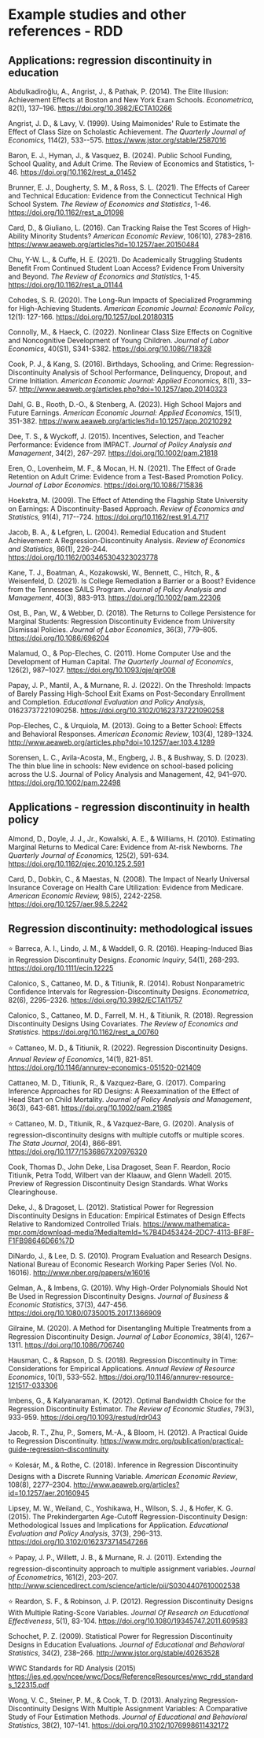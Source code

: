 # Example studies and other references - RDD

## Applications: regression discontinuity in education

Abdulkadiroğlu, A., Angrist, J., & Pathak, P. (2014). The Elite Illusion: Achievement Effects at Boston and New York Exam Schools. *Econometrica*, 82(1), 137–196. https://doi.org/10.3982/ECTA10266

Angrist, J. D., & Lavy, V. (1999). Using Maimonides' Rule to Estimate the Effect of Class Size on Scholastic Achievement. *The Quarterly Journal of Economics,* 114(2), 533--575. https://www.jstor.org/stable/2587016

Baron, E. J., Hyman, J., & Vasquez, B. (2024). Public School Funding, School Quality, and Adult Crime. The Review of Economics and Statistics, 1-46. https://doi.org/10.1162/rest_a_01452

Brunner, E. J., Dougherty, S. M., & Ross, S. L. (2021). The Effects of Career and Technical Education: Evidence from the Connecticut Technical High School System. *The Review of Economics and Statistics*, 1-46. https://doi.org/10.1162/rest_a_01098 

Card, D., & Giuliano, L. (2016). Can Tracking Raise the Test Scores of High-Ability Minority Students? *American Economic Review*, 106(10), 2783–2816. https://www.aeaweb.org/articles?id=10.1257/aer.20150484

Chu, Y-W. L., & Cuffe, H. E. (2021). Do Academically Struggling Students Benefit From Continued Student Loan Access? Evidence From University and Beyond. *The Review of Economics and Statistics*, 1-45. https://doi.org/10.1162/rest_a_01144 

Cohodes, S. R. (2020). The Long-Run Impacts of Specialized Programming for High-Achieving Students. *American Economic Journal: Economic Policy,* 12(1): 127-166. https://doi.org/10.1257/pol.20180315 

Connolly, M., & Haeck, C. (2022). Nonlinear Class Size Effects on Cognitive and Noncognitive Development of Young Children. *Journal of Labor Economics*, 40(S1), S341-S382. https://doi.org/10.1086/718328 

Cook, P. J., & Kang, S. (2016). Birthdays, Schooling, and Crime: Regression-Discontinuity Analysis of School Performance, Delinquency, Dropout, and Crime Initiation. *American Economic Journal: Applied Economics,* 8(1), 33–57. http://www.aeaweb.org/articles.php?doi=10.1257/app.20140323

Dahl, G. B., Rooth, D.-O., & Stenberg, A. (2023). High School Majors and Future Earnings. *American Economic Journal: Applied Economics*, 15(1), 351-382. https://www.aeaweb.org/articles?id=10.1257/app.20210292

Dee, T. S., & Wyckoff, J. (2015). Incentives, Selection, and Teacher Performance: Evidence from IMPACT. *Journal of Policy Analysis and Management*, 34(2), 267–297. https://doi.org/10.1002/pam.21818

Eren, O., Lovenheim, M. F., & Mocan, H. N. (2021). The Effect of Grade Retention on Adult Crime: Evidence from a Test-Based Promotion Policy. *Journal of Labor Economics*. https://doi.org/10.1086/715836

Hoekstra, M. (2009). The Effect of Attending the Flagship State University on Earnings: A Discontinuity-Based Approach. *Review of Economics and Statistics,* 91(4), 717--724. https://doi.org/10.1162/rest.91.4.717 

Jacob, B. A., & Lefgren, L. (2004). Remedial Education and Student Achievement: A Regression-Discontinuity Analysis. *Review of Economics and Statistics*, 86(1), 226–244. https://doi.org/10.1162/003465304323023778

Kane, T. J., Boatman, A., Kozakowski, W., Bennett, C., Hitch, R., & Weisenfeld, D. (2021). Is College Remediation a Barrier or a Boost? Evidence from the Tennessee SAILS Program. *Journal of Policy Analysis and Management*, 40(3), 883-913. https://doi.org/10.1002/pam.22306

Ost, B., Pan, W., & Webber, D. (2018). The Returns to College Persistence for Marginal Students: Regression Discontinuity Evidence from University Dismissal Policies. *Journal of Labor Economics*, 36(3), 779–805. https://doi.org/10.1086/696204

Malamud, O., & Pop-Eleches, C. (2011). Home Computer Use and the Development of Human Capital. *The Quarterly Journal of Economics*, 126(2), 987–1027. https://doi.org/10.1093/qje/qjr008

Papay, J. P., Mantil, A., & Murnane, R. J. (2022). On the Threshold: Impacts of Barely Passing High-School Exit Exams on Post-Secondary Enrollment and Completion. *Educational Evaluation and Policy Analysis*, 01623737221090258. https://doi.org/10.3102/01623737221090258 

Pop-Eleches, C., & Urquiola, M. (2013). Going to a Better School: Effects and Behavioral Responses. *American Economic Review*, 103(4), 1289–1324. http://www.aeaweb.org/articles.php?doi=10.1257/aer.103.4.1289

Sorensen, L. C., Avila-Acosta, M., Engberg, J. B., & Bushway, S. D. (2023). The thin blue line in schools: New evidence on school-based policing across the U.S. Journal of Policy Analysis and Management, 42, 941–970. https://doi.org/10.1002/pam.22498

## Applications - regression discontinuity in health policy

Almond, D., Doyle, J. J., Jr., Kowalski, A. E., & Williams, H. (2010). Estimating Marginal Returns to Medical Care: Evidence from At-risk Newborns. *The Quarterly Journal of Economics,* 125(2), 591-634. https://doi.org/10.1162/qjec.2010.125.2.591 

Card, D., Dobkin, C., & Maestas, N. (2008). The Impact of Nearly Universal Insurance Coverage on Health Care Utilization: Evidence from Medicare. *American Economic Review,* 98(5), 2242-2258. https://doi.org/10.1257/aer.98.5.2242 

## Regression discontinuity: methodological issues

⭐ Barreca, A. I., Lindo, J. M., & Waddell, G. R. (2016). Heaping-Induced Bias in Regression Discontinuity Designs. *Economic Inquiry*, 54(1), 268-293. https://doi.org/10.1111/ecin.12225

Calonico, S., Cattaneo, M. D., & Titiunik, R. (2014). Robust Nonparametric Confidence Intervals for Regression-Discontinuity Designs. *Econometrica*, 82(6), 2295–2326. https://doi.org/10.3982/ECTA11757

Calonico, S., Cattaneo, M. D., Farrell, M. H., & Titiunik, R. (2018). Regression Discontinuity Designs Using Covariates. *The Review of Economics and Statistics*. https://doi.org/10.1162/rest_a_00760

⭐ Cattaneo, M. D., & Titiunik, R. (2022). Regression Discontinuity Designs. *Annual Review of Economics*, 14(1), 821-851. https://doi.org/10.1146/annurev-economics-051520-021409 

Cattaneo, M. D., Titiunik, R., & Vazquez-Bare, G. (2017). Comparing Inference Approaches for RD Designs: A Reexamination of the Effect of Head Start on Child Mortality. *Journal of Policy Analysis and Management*, 36(3), 643-681. https://doi.org/10.1002/pam.21985

⭐ Cattaneo, M. D., Titiunik, R., & Vazquez-Bare, G. (2020). Analysis of regression-discontinuity designs with multiple cutoffs or multiple scores. *The Stata Journal*, 20(4), 866-891. https://doi.org/10.1177/1536867X20976320 

Cook, Thomas D., John Deke, Lisa Dragoset, Sean F. Reardon, Rocio Titiunik, Petra Todd, Wilbert van der Klaauw, and Glenn Wadell. 2015. Preview of Regression Discontinuity Design Standards. What Works Clearinghouse.

Deke, J., & Dragoset, L. (2012). Statistical Power for Regression Discontinuity Designs in Education: Empirical Estimates of Design Effects Relative to Randomized Controlled Trials. https://www.mathematica-mpr.com/download-media?MediaItemId=%7B4D453424-2DC7-4113-BF8F-F1FB98646D66%7D 

DiNardo, J., & Lee, D. S. (2010). Program Evaluation and Research Designs. National Bureau of Economic Research Working Paper Series (Vol. No. 16016). http://www.nber.org/papers/w16016

Gelman, A., & Imbens, G. (2019). Why High-Order Polynomials Should Not Be Used in Regression Discontinuity Designs. *Journal of Business & Economic Statistics*, 37(3), 447-456. https://doi.org/10.1080/07350015.2017.1366909 

Gilraine, M. (2020). A Method for Disentangling Multiple Treatments from a Regression Discontinuity Design. *Journal of Labor Economics*, 38(4), 1267–1311. https://doi.org/10.1086/706740 

Hausman, C., & Rapson, D. S. (2018). Regression Discontinuity in Time: Considerations for Empirical Applications. *Annual Review of Resource Economics*, 10(1), 533–552. https://doi.org/10.1146/annurev-resource-121517-033306

Imbens, G., & Kalyanaraman, K. (2012). Optimal Bandwidth Choice for the Regression Discontinuity Estimator. *The Review of Economic Studies*, 79(3), 933-959. https://doi.org/10.1093/restud/rdr043

Jacob, R. T., Zhu, P., Somers, M.-A., & Bloom, H. (2012). A Practical Guide to Regression Discontinuity. https://www.mdrc.org/publication/practical-guide-regression-discontinuity

⭐ Kolesár, M., & Rothe, C. (2018). Inference in Regression Discontinuity Designs with a Discrete Running Variable. *American Economic Review*, 108(8), 2277–2304. http://www.aeaweb.org/articles?id=10.1257/aer.20160945

Lipsey, M. W., Weiland, C., Yoshikawa, H., Wilson, S. J., & Hofer, K. G. (2015). The Prekindergarten Age-Cutoff Regression-Discontinuity Design: Methodological Issues and Implications for Application. *Educational Evaluation and Policy Analysis*, 37(3), 296–313. https://doi.org/10.3102/0162373714547266

⭐ Papay, J. P., Willett, J. B., & Murnane, R. J. (2011). Extending the regression-discontinuity approach to multiple assignment variables. *Journal of Econometrics*, 161(2), 203–207. http://www.sciencedirect.com/science/article/pii/S0304407610002538

⭐ Reardon, S. F., & Robinson, J. P. (2012). Regression Discontinuity Designs With Multiple Rating-Score Variables. *Journal Of Research on Educational Effectiveness*, 5(1), 83-104. https://doi.org/10.1080/19345747.2011.609583

Schochet, P. Z. (2009). Statistical Power for Regression Discontinuity Designs in Education Evaluations. *Journal of Educational and Behavioral Statistics*, 34(2), 238–266. http://www.jstor.org/stable/40263528

WWC Standards for RD Analysis (2015) https://ies.ed.gov/ncee/wwc/Docs/ReferenceResources/wwc_rdd_standards_122315.pdf

Wong, V. C., Steiner, P. M., & Cook, T. D. (2013). Analyzing Regression-Discontinuity Designs With Multiple Assignment Variables: A Comparative Study of Four Estimation Methods. *Journal of Educational and Behavioral Statistics*, 38(2), 107–141. https://doi.org/10.3102/1076998611432172
